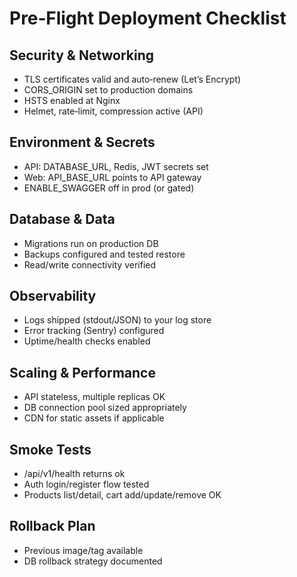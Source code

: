 # Pre‑Flight Deployment Checklist

## Security & Networking

- TLS certificates valid and auto‑renew (Let’s Encrypt)
- CORS_ORIGIN set to production domains
- HSTS enabled at Nginx
- Helmet, rate‑limit, compression active (API)

## Environment & Secrets

- API: DATABASE_URL, Redis, JWT secrets set
- Web: API_BASE_URL points to API gateway
- ENABLE_SWAGGER off in prod (or gated)

## Database & Data

- Migrations run on production DB
- Backups configured and tested restore
- Read/write connectivity verified

## Observability

- Logs shipped (stdout/JSON) to your log store
- Error tracking (Sentry) configured
- Uptime/health checks enabled

## Scaling & Performance

- API stateless, multiple replicas OK
- DB connection pool sized appropriately
- CDN for static assets if applicable

## Smoke Tests

- /api/v1/health returns ok
- Auth login/register flow tested
- Products list/detail, cart add/update/remove OK

## Rollback Plan

- Previous image/tag available
- DB rollback strategy documented
